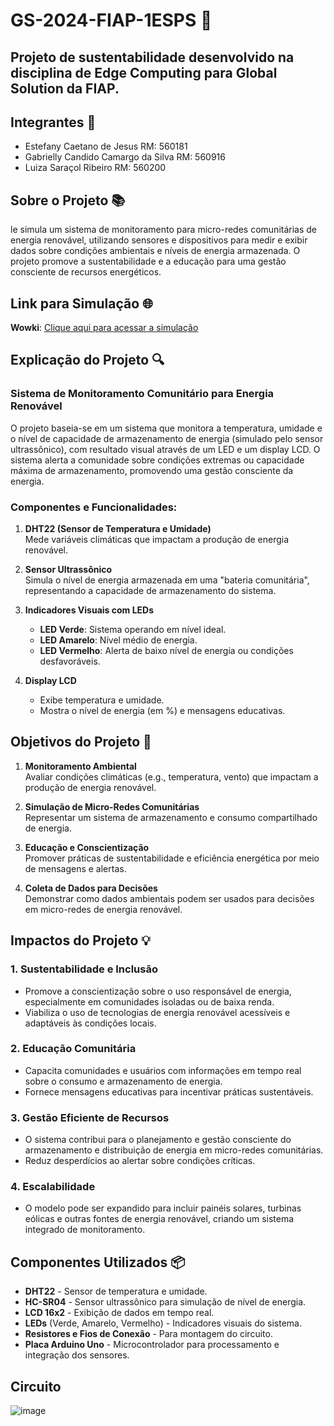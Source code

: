# GS-2024-FIAP-1ESPS 🌱
## Projeto de sustentabilidade desenvolvido na disciplina de Edge Computing para Global Solution da FIAP.

## Integrantes 👥
- Estefany Caetano de Jesus RM: 560181
- Gabrielly Candido Camargo da Silva RM: 560916
- Luiza Saraçol Ribeiro RM: 560200


## Sobre o Projeto 📚

le simula um sistema de monitoramento para micro-redes comunitárias de energia renovável, utilizando sensores e dispositivos para medir e exibir dados sobre condições ambientais e níveis de energia armazenada. O projeto promove a sustentabilidade e a educação para uma gestão consciente de recursos energéticos.


## Link para Simulação 🌐 

**Wowki**: [Clique aqui para acessar a simulação](https://wokwi.com/projects/414817325892975617)



## Explicação do Projeto 🔍
### Sistema de Monitoramento Comunitário para Energia Renovável
O projeto baseia-se em um sistema que monitora a temperatura, umidade e o nível de capacidade de armazenamento de energia (simulado pelo sensor ultrassônico), com resultado visual através de um LED e um display LCD. O sistema alerta a comunidade sobre condições extremas ou capacidade máxima de armazenamento, promovendo uma gestão consciente da energia.


### Componentes e Funcionalidades:
1. **DHT22 (Sensor de Temperatura e Umidade)**  
   Mede variáveis climáticas que impactam a produção de energia renovável.
   
2. **Sensor Ultrassônico**  
   Simula o nível de energia armazenada em uma "bateria comunitária", representando a capacidade de armazenamento do sistema.

3. **Indicadores Visuais com LEDs**  
   - **LED Verde**: Sistema operando em nível ideal.  
   - **LED Amarelo**: Nível médio de energia.  
   - **LED Vermelho**: Alerta de baixo nível de energia ou condições desfavoráveis.  

4. **Display LCD**  
   - Exibe temperatura e umidade.  
   - Mostra o nível de energia (em %) e mensagens educativas.


## Objetivos do Projeto 🎯

1. **Monitoramento Ambiental**  
   Avaliar condições climáticas (e.g., temperatura, vento) que impactam a produção de energia renovável.  

2. **Simulação de Micro-Redes Comunitárias**  
   Representar um sistema de armazenamento e consumo compartilhado de energia.  

3. **Educação e Conscientização**  
   Promover práticas de sustentabilidade e eficiência energética por meio de mensagens e alertas.  

4. **Coleta de Dados para Decisões**  
   Demonstrar como dados ambientais podem ser usados para decisões em micro-redes de energia renovável.  


## Impactos do Projeto 💡

### **1. Sustentabilidade e Inclusão**
- Promove a conscientização sobre o uso responsável de energia, especialmente em comunidades isoladas ou de baixa renda.
- Viabiliza o uso de tecnologias de energia renovável acessíveis e adaptáveis às condições locais.

### **2. Educação Comunitária**
- Capacita comunidades e usuários com informações em tempo real sobre o consumo e armazenamento de energia.
- Fornece mensagens educativas para incentivar práticas sustentáveis.

### **3. Gestão Eficiente de Recursos**
- O sistema contribui para o planejamento e gestão consciente do armazenamento e distribuição de energia em micro-redes comunitárias.
- Reduz desperdícios ao alertar sobre condições críticas.

### **4. Escalabilidade**
- O modelo pode ser expandido para incluir painéis solares, turbinas eólicas e outras fontes de energia renovável, criando um sistema integrado de monitoramento.


## Componentes Utilizados 📦

- **DHT22** - Sensor de temperatura e umidade.  
- **HC-SR04** - Sensor ultrassônico para simulação de nível de energia.  
- **LCD 16x2** - Exibição de dados em tempo real.  
- **LEDs** (Verde, Amarelo, Vermelho) - Indicadores visuais do sistema.  
- **Resistores e Fios de Conexão** - Para montagem do circuito.  
- **Placa Arduino Uno** - Microcontrolador para processamento e integração dos sensores.


## Circuito
![image](https://github.com/user-attachments/assets/c72b97b1-cc72-4ce0-8383-38c15d2f3d01)
